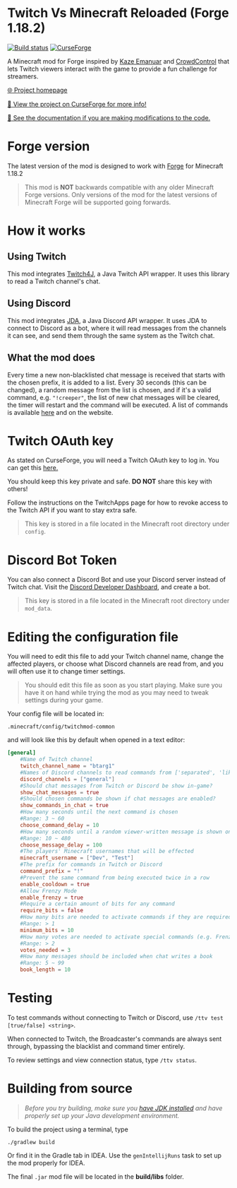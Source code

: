 # Twitch Vs Minecraft Reloaded (Forge 1.18.2)

[![Build status](https://github.com/iCrazyBlaze/TwitchVsMinecraft2/actions/workflows/build.yml/badge.svg)](https://github.com/iCrazyBlaze/TwitchVsMinecraft2/actions)
[![CurseForge](http://cf.way2muchnoise.eu/full_318840_downloads.svg)](https://www.curseforge.com/minecraft/mc-mods/twitch-vs-minecraft)

A Minecraft mod for Forge inspired by [Kaze Emanuar](https://www.youtube.com/channel/UCuvSqzfO_LV_QzHdmEj84SQ)
and [CrowdControl](https://crowdcontrol.live) that lets Twitch viewers interact with the game to provide a fun challenge
for streamers.

[🌐 Project homepage](https://icrazyblaze.github.io/twitchvsminecraft)

[🔨 View the project on CurseForge for more info!](https://www.curseforge.com/minecraft/mc-mods/twitch-vs-minecraft)

[📙 See the documentation if you are making modifications to the code.](https://icrazyblaze.github.io/TwitchVsMinecraft2/)

# Forge version

The latest version of the mod is designed to work with [Forge](https://files.minecraftforge.net) for Minecraft 1.18.2

> This mod is **NOT** backwards compatible with any older Minecraft Forge versions.
> Only versions of the mod for the latest versions of Minecraft Forge will be supported going forwards.

# How it works

## **Using Twitch**

This mod integrates [Twitch4J](https://twitch4j.github.io/), a Java Twitch API wrapper. It uses this library to read a
Twitch channel's chat.

## **Using Discord**

This mod integrates [JDA](https://github.com/DV8FromTheWorld/JDA), a Java Discord API wrapper. It uses JDA to connect to
Discord as a bot, where it will read messages from the channels it can see, and send them through the same system as the
Twitch chat.

## **What the mod does**

Every time a new non-blacklisted chat message is received that starts with the chosen prefix, it is added to a list.
Every 30 seconds (this can be changed), a random message from the list is chosen, and if it's a valid command,
e.g. `"!creeper"`, the list of new chat messages will be cleared, the timer will restart and the command will be
executed. A list of commands is available [here](http://bit.ly/2UfBCiL) and on the website.

# Twitch OAuth key

As stated on CurseForge, you will need a Twitch OAuth key to log in. You can get
this [here.](https://twitchapps.com/tmi)

You should keep this key private and safe. **DO NOT** share this key with others!

Follow the instructions on the TwitchApps page for how to revoke access to the Twitch API if you want to stay extra
safe.

> This key is stored in a file located in the Minecraft root directory under `config`.

# Discord Bot Token

You can also connect a Discord Bot and use your Discord server instead of Twitch chat. Visit
the [Discord Developer Dashboard](https://discord.com/developers/applications), and create a bot.

> This key is stored in a file located in the Minecraft root directory under `mod_data`.

# Editing the configuration file

You will need to edit this file to add your Twitch channel name, change the affected players, or choose what Discord
channels are read from, and you will often use it to change timer settings.

> You should edit this file as soon as you start playing. Make sure you have it on hand while trying the mod as you may need to tweak settings during your game.

Your config file will be located in:

```jsonpath
.minecraft/config/twitchmod-common
```

and will look like this by default when opened in a text editor:

```toml
[general]
	#Name of Twitch channel
	twitch_channel_name = "btarg1"
	#Names of Discord channels to read commands from ['separated', 'like', 'this']
	discord_channels = ["general"]
	#Should chat messages from Twitch or Discord be show in-game?
	show_chat_messages = true
	#Should chosen commands be shown if chat messages are enabled?
	show_commands_in_chat = true
	#How many seconds until the next command is chosen
	#Range: 3 ~ 60
	choose_command_delay = 10
	#How many seconds until a random viewer-written message is shown on screen
	#Range: 10 ~ 480
	choose_message_delay = 100
	#The players' Minecraft usernames that will be effected
	minecraft_username = ["Dev", "Test"]
	#The prefix for commands in Twitch or Discord
	command_prefix = "!"
	#Prevent the same command from being executed twice in a row
	enable_cooldown = true
	#Allow Frenzy Mode
	enable_frenzy = true
	#Require a certain amount of bits for any command
	require_bits = false
	#How many bits are needed to activate commands if they are required
	#Range: > 1
	minimum_bits = 10
	#How many votes are needed to activate special commands (e.g. Frenzy Mode)
	#Range: > 2
	votes_needed = 3
	#How many messages should be included when chat writes a book
	#Range: 5 ~ 99
	book_length = 10
```

# Testing

To test commands without connecting to Twitch or Discord, use `/ttv test [true/false] <string>`.

When connected to Twitch, the Broadcaster's commands are always sent through, bypassing the blacklist and command timer
entirely.

To review settings and view connection status, type `/ttv status`.

# Building from source

> *Before you try building, make sure you [have JDK installed](https://adoptopenjdk.net/) and have properly set up your Java development environment.*

To build the project using a terminal, type

```
./gradlew build
```

Or find it in the Gradle tab in IDEA. Use the `genIntellijRuns` task to set up the mod properly for IDEA.

The final `.jar` mod file will be located in the **build/libs** folder.
